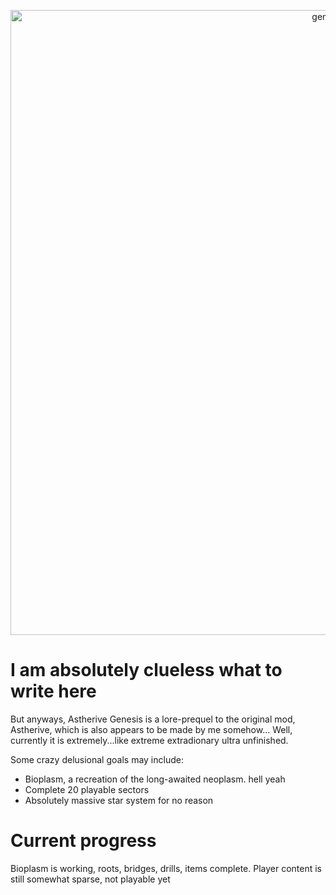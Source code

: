<p align="center"><img src="genesis.jpg" alt="genesis" width="1000"></p>

# I am absolutely clueless what to write here

But anyways, Astherive Genesis is a lore-prequel to the original mod, Astherive, which is also appears to be made by me somehow...
Well, currently it is extremely...like extreme extradionary ultra unfinished.

Some crazy delusional goals may include:
- Bioplasm, a recreation of the long-awaited neoplasm. hell yeah
- Complete 20 playable sectors
- Absolutely massive star system for no reason

# Current progress

Bioplasm is working, roots, bridges, drills, items complete.
Player content is still somewhat sparse, not playable yet
